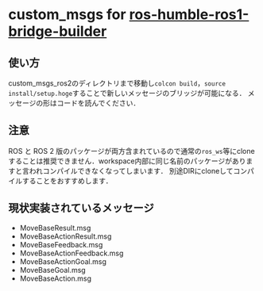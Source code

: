 # custom_msgs for [ros-humble-ros1-bridge-builder](https://github.com/TommyChangUMD/ros-humble-ros1-bridge-builder)

## 使い方
custom_msgs_ros2のディレクトリまで移動し`colcon build`，`source install/setup.hoge`することで新しいメッセージのブリッジが可能になる．
メッセージの形はコードを読んでください．

## 注意
ROS と ROS 2 版のパッケージが両方含まれているので通常の`ros_ws`等にcloneすることは推奨できません．workspace内部に同じ名前のパッケージがありますと言われコンパイルできなくなってしまいます．
別途DIRにcloneしてコンパイルすることをおすすめします．

## 現状実装されているメッセージ
- MoveBaseResult.msg
- MoveBaseActionResult.msg
- MoveBaseFeedback.msg
- MoveBaseActionFeedback.msg
- MoveBaseActionGoal.msg
- MoveBaseGoal.msg
- MoveBaseAction.msg
